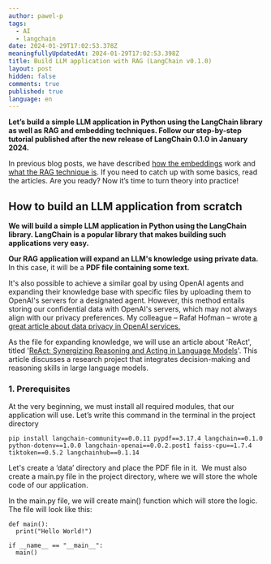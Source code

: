 ```yaml
---
author: pawel-p
tags:
  - AI
  - langchain
date: 2024-01-29T17:02:53.378Z
meaningfullyUpdatedAt: 2024-01-29T17:02:53.398Z
title: Build LLM application with RAG (LangChain v0.1.0)
layout: post
hidden: false
comments: true
published: true
language: en
---
```

**Let’s build a simple LLM application in Python using the LangChain library as well as RAG and embedding techniques. Follow our step-by-step tutorial published after the new release of LangChain 0.1.0 in January 2024.**

In previous blog posts, we have described [how the embeddings](https://brightinventions.pl/blog/understanding-embeddings-a-short-guide-with-an-example/) work and [what the RAG technique is](https://brightinventions.pl/blog/retrieval-augmented-generation-in-machine-learning/). If you need to catch up with some basics, read the articles. Are you ready? Now it’s time to turn theory into practice!

## **How to build an LLM application from scratch**

**We will build a simple LLM application in Python using the LangChain library. LangChain is a popular library that makes building such applications very easy.**

**Our RAG application will expand an LLM's knowledge using private data.** In this case, it will be a **PDF file containing some text.** 

It's also possible to achieve a similar goal by using OpenAI agents and expanding their knowledge base with specific files by uploading them to OpenAI's servers for a designated agent. However, this method entails storing our confidential data with OpenAI's servers, which may not always align with our privacy preferences. My colleague – Rafał Hofman – wrote [a great article about data privacy in OpenAI services.](https://brightinventions.pl/blog/openai-chatgpt-free-plus-privacy-policies-explained/)

As the file for expanding knowledge, we will use an article about 'ReAct', titled '[ReAct: Synergizing Reasoning and Acting in Language Models](https://arxiv.org/abs/2210.03629)'. This article discusses a research project that integrates decision-making and reasoning skills in large language models.

### 1. Prerequisites

At the very beginning, we must install all required modules, that our application will use. Let’s write this command in the terminal in the project directory

```
pip install langchain-community==0.0.11 pypdf==3.17.4 langchain==0.1.0 python-dotenv==1.0.0 langchain-openai==0.0.2.post1 faiss-cpu==1.7.4 tiktoken==0.5.2 langchainhub==0.1.14
```

Let's create a ‘data’ directory and place the PDF file in it.  We must also create a main.py file in the project directory, where we will store the whole code of our application.

In the main.py file, we will create main() function which will store the logic. The file will look like this:

```
def main():
  print("Hello World!")

if __name__ == "__main__": 
  main()

```
